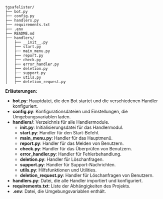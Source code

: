 ```
tgsafelister/
├── bot.py
├── config.py
├── handlers.py
├── requirements.txt
├── .env
├── README.md
├── handlers/
│   ├── __init__.py
│   ├── start.py
│   ├── main_menu.py
│   ├── report.py
│   ├── check.py
│   ├── error_handler.py
│   ├── deletion.py
│   ├── support.py
│   ├── utils.py
│   ├── deletion_request.py
```


**Erläuterungen:**

- **bot.py**: Hauptdatei, die den Bot startet und die verschiedenen Handler konfiguriert.
- **config.py**: Konfigurationsdateien und Einstellungen, die Umgebungsvariablen laden.
- **handlers/**: Verzeichnis für alle Handlermodule.
  - **__init__.py**: Initialisierungsdatei für das Handlermodul.
  - **start.py**: Handler für den Start-Befehl.
  - **main_menu.py**: Handler für das Hauptmenü.
  - **report.py**: Handler für das Melden von Benutzern.
  - **check.py**: Handler für das Überprüfen von Benutzern.
  - **error_handler.py**: Handler für Fehlerbehandlung.
  - **deletion.py**: Handler für Löschanfragen.
  - **support.py**: Handler für Support-Nachrichten.
  - **utils.py**: Hilfsfunktionen und Utilities.
  - **deletion_request.py**: Handler für Löschanfragen von Benutzern.
- **handlers.py**: Datei, die alle Handler importiert und konfiguriert.
- **requirements.txt**: Liste der Abhängigkeiten des Projekts.
- **.env**: Datei, die Umgebungsvariablen enthält.
